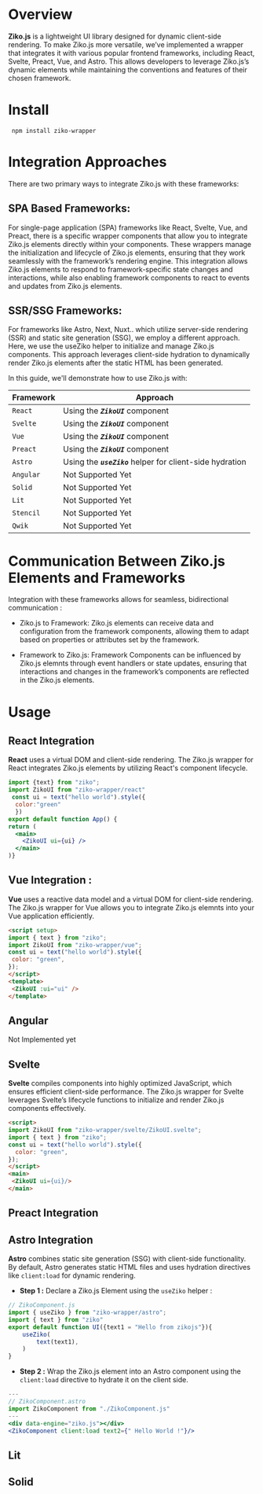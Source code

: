 # Overview

**Ziko.js** is a lightweight UI library designed for dynamic client-side rendering. To make Ziko.js more versatile, we’ve implemented a wrapper that integrates it with various popular frontend frameworks, including React, Svelte, Preact, Vue, and Astro. This allows developers to leverage Ziko.js’s dynamic elements while maintaining the conventions and features of their chosen framework.

# Install
```shell
 npm install ziko-wrapper
```

# Integration Approaches 
There are two primary ways to integrate Ziko.js with these frameworks:

## SPA Based Frameworks: 
For single-page application (SPA) frameworks like React, Svelte, Vue, and Preact, there is a specific wrapper components that allow you to integrate Ziko.js elements directly within your components. These wrappers manage the initialization and lifecycle of Ziko.js elements, ensuring that they work seamlessly with the framework’s rendering engine. This integration allows Ziko.js elements to respond to framework-specific state changes and interactions, while also enabling framework components to react to events and updates from Ziko.js elements.

## SSR/SSG Frameworks: 
For frameworks like Astro, Next, Nuxt.. which utilize server-side rendering (SSR) and static site generation (SSG), we employ a different approach. Here, we use the useZiko helper to initialize and manage Ziko.js components. This approach leverages client-side hydration to dynamically render Ziko.js elements after the static HTML has been generated.

In this guide, we'll demonstrate how to use Ziko.js with:

|Framework|Approach|
|-|-|
|`React`|Using the ***`ZikoUI`*** component|
|`Svelte`|Using the ***`ZikoUI`*** component|
|`Vue`|Using the ***`ZikoUI`*** component|
|`Preact`|Using the ***`ZikoUI`*** component|
|`Astro`|Using the ***`useZiko`*** helper for client-side hydration|
|`Angular`|Not Supported Yet|
|`Solid`|Not Supported Yet|
|`Lit`|Not Supported Yet|
|`Stencil`|Not Supported Yet|
|`Qwik`|Not Supported Yet|

# Communication Between Ziko.js Elements and Frameworks
Integration with these frameworks allows for seamless, bidirectional communication :
 - Ziko.js to Framework: Ziko.js elements can receive data and configuration from the framework components, allowing them to adapt based on properties or attributes set by the framework.

 - Framework to Ziko.js: Framework Components can be influenced by Ziko.js elemnts through event handlers or state updates, ensuring that interactions and changes in the framework’s components are reflected in the Ziko.js elements.

# Usage
## React Integration

**React** uses a virtual DOM and client-side rendering. The Ziko.js wrapper for React integrates Ziko.js elements by utilizing React's component lifecycle.

  ```jsx
  import {text} from "ziko";
  import ZikoUI from "ziko-wrapper/react"
   const ui = text("hello world").style({
    color:"green"
    })
  export default function App() {
  return (
    <main>
      <ZikoUI ui={ui} />
    </main>
  )}
  ```
## Vue Integration :

**Vue** uses a reactive data model and a virtual DOM for client-side rendering. The Ziko.js wrapper for Vue allows you to integrate Ziko.js elemnts into your Vue application efficiently.
 ```html
<script setup>
import { text } from "ziko";
import ZikoUI from "ziko-wrapper/vue";
const ui = text("hello world").style({
  color: "green",
});
</script>
<template>
  <ZikoUI :ui="ui" />
</template>
  ```
## Angular 
 Not Implemented yet
## Svelte
**Svelte** compiles components into highly optimized JavaScript, which ensures efficient client-side performance. The Ziko.js wrapper for Svelte leverages Svelte’s lifecycle functions to initialize and render Ziko.js components effectively.

```html
<script>
import ZikoUI from "ziko-wrapper/svelte/ZikoUI.svelte";
import { text } from "ziko";
const ui = text("hello world").style({
  color: "green",
});
</script>
<main>
 <ZikoUI ui={ui}/>
</main>

```
## Preact Integration

## Astro Integration

**Astro** combines static site generation (SSG) with client-side functionality. By default, Astro generates static HTML files and uses hydration directives like `client:load` for dynamic rendering.

- **Step 1 :** Declare a Ziko.js Element using the `useZiko` helper :
```js
// ZikoComponent.js
import { useZiko } from "ziko-wrapper/astro";
import { text } from "ziko"
export default function UI({text1 = "Hello from zikojs"}){
    useZiko(
        text(text1),
    )
}
```
- **Step 2 :** Wrap the Ziko.js element into an Astro component using the `client:load` directive to hydrate it on the client side.
```jsx
---
// ZikoComponent.astro
import ZikoComponent from "./ZikoComponent.js"
---
<div data-engine="ziko.js"></div>
<ZikoComponent client:load text2={" Hello World !"}/>
```

## Lit 
## Solid 

